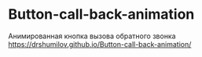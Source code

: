 # Button-call-back-animation
Анимированная кнопка вызова обратного звонка
https://drshumilov.github.io/Button-call-back-animation/
